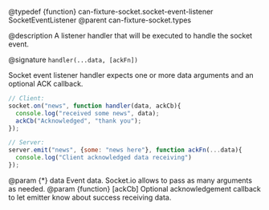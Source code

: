 @typedef {function} can-fixture-socket.socket-event-listener SocketEventListener
@parent can-fixture-socket.types

@description A listener handler that will be executed to handle the socket event.

@signature `handler(...data, [ackFn])`

Socket event listener handler expects one or more data arguments and an optional ACK callback.

```javascript
// Client:
socket.on("news", function handler(data, ackCb){
  console.log("received some news", data);
  ackCb("Acknowledged", "thank you");
});

// Server:
server.emit("news", {some: "news here"}, function ackFn(...data){
  console.log("Client acknowledged data receiving")
});
```

  @param {*} data Event data. Socket.io allows to pass as many arguments as needed.
  @param {function} [ackCb] Optional acknowledgement callback to let emitter know about success receiving data.
